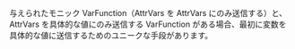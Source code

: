 与えられたモニック VarFunction（AttrVars を AttrVars にのみ送信する）と、AttrVars を具体的な値にのみ送信する VarFunction がある場合、最初に変数を具体的な値に送信するためのユニークな手段があります。
